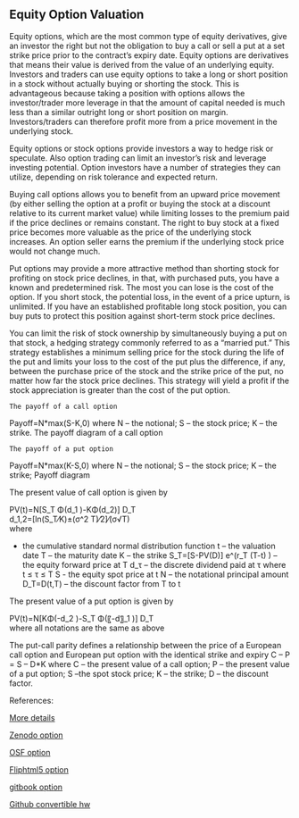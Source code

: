 ## Equity Option Valuation
   
Equity options, which are the most common type of equity derivatives, give an investor the right but not the obligation to buy a call or sell a put at a set strike price prior to the contract’s expiry date. Equity options are derivatives that means their value is derived from the value of an underlying equity. Investors and traders can use equity options to take a long or short position in a stock without actually buying or shorting the stock. This is advantageous because taking a position with options allows the investor/trader more leverage in that the amount of capital needed is much less than a similar outright long or short position on margin. Investors/traders can therefore profit more from a price movement in the underlying stock.

Equity options or stock options provide investors a way to hedge risk or speculate.  Also option trading can limit an investor’s risk and leverage investing potential. Option investors have a number of strategies they can utilize, depending on risk tolerance and expected return. 

Buying call options allows you to benefit from an upward price movement (by either selling the option at a profit or buying the stock at a discount relative to its current market value) while limiting losses to the premium paid if the price declines or remains constant. The right to buy stock at a fixed price becomes more valuable as the price of the underlying stock increases. An option seller earns the premium if the underlying stock price would not change much.

Put options may provide a more attractive method than shorting stock for profiting on stock price declines, in that, with purchased puts, you have a known and predetermined risk. The most you can lose is the cost of the option. If you short stock, the potential loss, in the event of a price upturn, is unlimited. If you have an established profitable long stock position, you can buy puts to protect this position against short-term stock price declines. 

You can limit the risk of stock ownership by simultaneously buying a put on that stock, a hedging strategy commonly referred to as a “married put.” This strategy establishes a minimum selling price for the stock during the life of the put and limits your loss to the cost of the put plus the difference, if any, between the purchase price of the stock and the strike price of the put, no matter how far the stock price declines. This strategy will yield a profit if the stock appreciation is greater than the cost of the put option.


	The payoff of a call option
Payoff=N*max(S-K,0)
where N – the notional; S – the stock price; K – the strike.
	The payoff diagram of a call option


	The payoff of a put option
Payoff=N*max(K-S,0)
where N – the notional; S – the stock price; K – the strike;
	Payoff diagram


The present value of call option is given by

 PV(t)=N[S_T Φ(d_1 )-KΦ(d_2)] D_T   
	d_1,2=[ln(S_T⁄K)±(σ^2 T)⁄2]⁄(σ√T)                                                                       
where
  -  the cumulative standard normal distribution function
t   –  the valuation date
T – the maturity date
K – the strike
S_T=[S-PV(D)] e^(r_T (T-t) )  – the equity forward price at T
	d_τ – the discrete dividend paid at τ where t ≤ τ ≤ T
S  - the equity spot price at t
N – the notational principal amount
	D_T=D(t,T)  –  the discount factor from T to t

The present value of a put option is given by

PV(t)=N[KΦ(-d_2 )-S_T Φ(〖-d〗_1 )] D_T   
where all notations are the same as above

The put-call parity defines a relationship between the price of a European call option and European put option with the identical strike and expiry
C – P = S – D*K
where C – the present value of a call option; P – the present value of a put option; S –the spot stock price; K – the strike; D – the discount factor.



References:

[More details](./EqOption-6.pdf) 
   
[Zenodo option](https://zenodo.org/record/3948304#)

[OSF option](https://osf.io/86t9p/download)

[Fliphtml5 option](https://fliphtml5.com/download/download-pdf-file.php?str=x0DZh9GTud3bENXamMTNxgDN5ITPkl0av9mY)

[gitbook option](https://deripricing.gitbook.io/stock-option-product-and-valuation/)

[Github convertible hw](https://github.com/timxiao1203/ConvertibleHullWhite)


